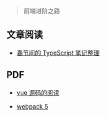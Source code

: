 > 前端进阶之路

## 文章阅读

- [春节间的 TypeScript 笔记整理]()

## PDF

- [vue 源码的阅读](https://raw.githubusercontent.com/yayxs/Pics/master/img/20200406102739.png)

- [webpack 5](https://raw.githubusercontent.com/yayxs/Pics/master/webpack%20v4.42.1.png)
